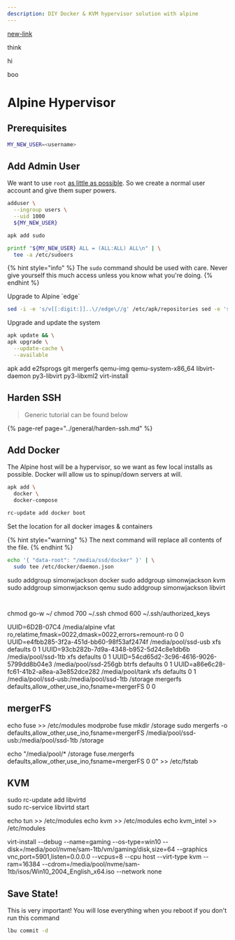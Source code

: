 ```yaml
---
description: DIY Docker & KVM hypervisor solution with alpine
---
```

[new-link](new-link.md)

think

hi

boo

# Alpine Hypervisor

## Prerequisites

```bash
MY_NEW_USER=<username>
```

## Add Admin User

We want to use `root` [as little as possible](https://askubuntu.com/a/16179). So we create a normal user account and give them super powers.

```bash
adduser \
  --ingroup users \
  --uid 1000
  ${MY_NEW_USER}
```

```bash
apk add sudo
```

```bash
printf "${MY_NEW_USER} ALL = (ALL:ALL) ALL\n" | \
  tee -a /etc/sudoers
```

{% hint style="info" %}
 The `sudo` command should be used with care. Never give yourself this much access unless you know what you're doing.
{% endhint %}

Upgrade to Alpine \`edge\`

```bash
sed -i -e 's/v[[:digit:]]..\//edge\//g' /etc/apk/repositories sed -e 's;^#http(.)/v3.7/community;http\1/v3.7/community;g' -i /etc/apk/repositories
```

Upgrade and update the system

```bash
apk update && \
apk upgrade \
  --update-cache \
  --available
```

apk add  e2fsprogs  git  mergerfs  qemu-img  qemu-system-x86\_64  libvirt-daemon  py3-libvirt  py3-libxml2  virt-install

## Harden SSH

> Generic tutorial can be found below

{% page-ref page="../general/harden-ssh.md" %}

## Add Docker

The Alpine host will be a hypervisor, so we want as few local installs as possible. Docker will allow us to spinup/down servers at will.

```bash
apk add \
  docker \
  docker-compose
```



```bash
rc-update add docker boot
```

Set the location for all docker images & containers

{% hint style="warning" %}
The next command will replace all contents of the file.
{% endhint %}

```bash
echo '{ "data-root": "/media/ssd/docker" }' | \
  sudo tee /etc/docker/daemon.json
```

sudo addgroup simonwjackson docker sudo addgroup simonwjackson kvm sudo addgroup simonwjackson qemu sudo addgroup simonwjackson libvirt

```bash

```

```bash

```

chmod go-w ~/ chmod 700 ~/.ssh chmod 600 ~/.ssh/authorized\_keys

UUID=6D2B-07C4 /media/alpine vfat ro,relatime,fmask=0022,dmask=0022,errors=remount-ro 0 0 UUID=e4fbb285-3f2a-451d-bb60-98f53af2474f /media/pool/ssd-usb xfs defaults 0 1 UUID=93cb282b-7d9a-4348-b952-5d24c8e1db6b /media/pool/ssd-1tb xfs defaults 0 1 UUID=54cd65d2-3c96-4616-9026-5799dd8b04e3 /media/pool/ssd-256gb btrfs defaults 0 1 UUID=a86e6c28-fc61-41b2-a8ea-a3e852dce282 /media/pool/tank xfs defaults 0 1 /media/pool/ssd-usb:/media/pool/ssd-1tb /storage mergerfs defaults,allow\_other,use\_ino,fsname=mergerFS 0 0

## mergerFS

echo fuse &gt;&gt; /etc/modules modprobe fuse mkdir /storage sudo mergerfs -o defaults,allow\_other,use\_ino,fsname=mergerFS /media/pool/ssd-usb:/media/pool/ssd-1tb /storage

echo "/media/pool/\* /storage fuse.mergerfs defaults,allow\_other,use\_ino,fsname=mergerFS 0 0" &gt;&gt; /etc/fstab

## KVM

sudo rc-update add libvirtd  
sudo rc-service libvirtd start

echo tun &gt;&gt; /etc/modules echo kvm &gt;&gt; /etc/modules echo kvm\_intel &gt;&gt; /etc/modules

virt-install  --debug  --name=gaming  --os-type=win10  --disk=/media/pool/nvme/sam-1tb/vm/gaming/disk,size=64  --graphics vnc,port=5901,listen=0.0.0.0  --vcpus=8  --cpu host  --virt-type kvm  --ram=16384  --cdrom=/media/pool/nvme/sam-1tb/isos/Win10\_2004\_English\_x64.iso  --network none

## Save State!

This is very important! You will lose everything when you reboot if you don't run this command

```bash
lbu commit -d
```

